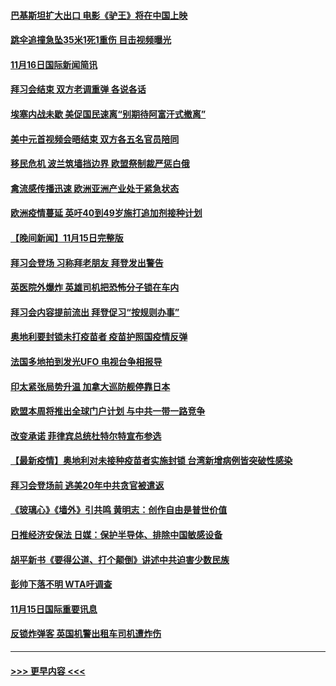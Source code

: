 #### [巴基斯坦扩大出口 电影《驴王》将在中国上映](../pages/prog202/a103269980.md?t=11162301) 
#### [跳伞追撞急坠35米1死1重伤 目击视频曝光](../pages/prog202/a103269887.md?t=11162301) 
#### [11月16日国际新闻简讯](../pages/prog202/a103269908.md?t=11162301) 
#### [拜习会结束 双方老调重弹 各说各话](../pages/prog202/a103269850.md?t=11162301) 
#### [埃塞内战未歇 美促国民速离“别期待阿富汗式撤离”](../pages/prog202/a103269814.md?t=11162301) 
#### [美中元首视频会晤结束 双方各五名官员陪同](../pages/prog202/a103269777.md?t=11162301) 
#### [移民危机 波兰筑墙挡边界 欧盟祭制裁严惩白俄](../pages/prog202/a103269733.md?t=11162301) 
#### [禽流感传播迅速 欧洲亚洲产业处于紧急状态](../pages/prog202/a103269542.md?t=11162301) 
#### [欧洲疫情蔓延 英吁40到49岁施打追加剂接种计划](../pages/prog202/a103269696.md?t=11162301) 
#### [【晚间新闻】11月15日完整版](../pages/prog202/a103269699.md?t=11162301) 
#### [拜习会登场 习称拜老朋友 拜登发出警告](../pages/prog202/a103269662.md?t=11162301) 
#### [英医院外爆炸 英雄司机把恐怖分子锁在车内](../pages/prog202/a103269521.md?t=11162301) 
#### [拜习会内容提前流出 拜登促习“按规则办事”](../pages/prog202/a103269619.md?t=11162301) 
#### [奥地利要封锁未打疫苗者 疫苗护照国疫情反弹](../pages/prog202/a103269450.md?t=11162301) 
#### [法国多地拍到发光UFO 电视台争相报导](../pages/prog202/a103269349.md?t=11162301) 
#### [印太紧张局势升温 加拿大巡防舰停靠日本](../pages/prog202/a103269365.md?t=11162301) 
#### [欧盟本周将推出全球门户计划 与中共一带一路竞争](../pages/prog202/a103269408.md?t=11162301) 
#### [改变承诺 菲律宾总统杜特尔特宣布参选](../pages/prog202/a103269290.md?t=11162301) 
#### [【最新疫情】奥地利对未接种疫苗者实施封锁 台湾新增病例皆突破性感染](../pages/prog202/a103269274.md?t=11162301) 
#### [拜习会登场前  逃美20年中共贪官被遣返](../pages/prog202/a103269272.md?t=11162301) 
#### [《玻璃心》《墙外》引共鸣 黄明志：创作自由是普世价值](../pages/prog202/a103269252.md?t=11162301) 
#### [日推经济安保法 日媒：保护半导体、排除中国敏感设备](../pages/prog202/a103269254.md?t=11162301) 
#### [胡平新书《要得公道、打个颠倒》讲述中共迫害少数民族](../pages/prog202/a103269088.md?t=11162301) 
#### [彭帅下落不明 WTA吁调查](../pages/prog202/a103269086.md?t=11162301) 
#### [11月15日国际重要讯息](../pages/prog202/a103269083.md?t=11162301) 
#### [反锁炸弹客 英国机警出租车司机遭炸伤](../pages/prog202/a103269055.md?t=11162301) 

----
#### [ >>> 更早内容 <<< ](../indexes/prog202-earlier.md)

